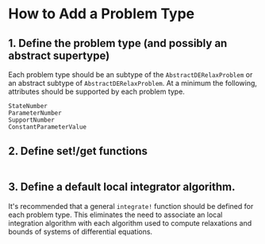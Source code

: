 # How to Add a Problem Type

## 1. Define the problem type (and possibly an abstract supertype)
Each problem type should be an subtype of the `AbstractDERelaxProblem` or an
abstract subtype of `AbstractDERelaxProblem`. At a minimum the following,
attributes should be supported by each problem type.

```
StateNumber
ParameterNumber
SupportNumber
ConstantParameterValue
```

## 2. Define set!/get functions

```
```

## 3. Define a default local integrator algorithm.
It's recommended that a general `integrate!` function should be defined for
each problem type. This eliminates the need to associate an local integration
algorithm with each algorithm used to compute relaxations and bounds of
systems of differential equations.

```
```
